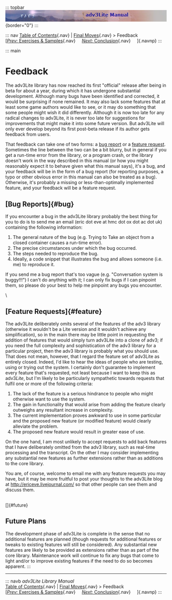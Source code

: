 ::: topbar
![](topbar.jpg){border="0"}
:::

::: nav
[Table of Contents](toc.htm){.nav} \| [Final Moves](final.htm){.nav} \>
Feedback\
[[*Prev:* Exercises & Samples](../learning/exercises.htm){.nav}    
[*Next:* Conclusion](conclusion.htm){.nav}     ]{.navnp}
:::

::: main
# Feedback

The adv3Lite library has now reached its first \"official\" release
after being in beta for about a year, during which it has undergone
substantial development. Although many bugs have been identified and
corrected, it would be surprising if none remained. It may also lack
some features that at least some game authors would like to see, or it
may do something that some people might wish it did differently.
Although it is now too late for any radical changes to adv3Lite, it is
never too late for suggestions for improvements that might make it into
some future version. But adv3Lite will only ever develop beyond its
first post-beta release if its author gets feedback from users.

That feedback can take one of two forms: a [bug report](#bug) or a
[feature request](#feature). Sometimes the line between the two can be a
bit blurry, but in general if you get a run-time error from the library,
or a program crash, or the library doesn\'t work in the way described in
this manual (or how you might reasonably expect it to behave given what
this manual says), it\'s a bug, and your feedback will be in the form of
a bug report (for reporting purposes, a typo or other obvious error in
this manual can also be treated as a bug). Otherwise, it\'s probably a
missing or less-than-optimally implemented feature, and your feedback
will be a feature request.

## [Bug Reports]{#bug}

If you encounter a bug in the adv3Lite library probably the best thing
for you to do is to send me an email (eric dot eve at hmc dot ox dot ac
dot uk) containing the following information:

1.  The general nature of the bug (e.g. Trying to Take an object from a
    closed container causes a run-time error).
2.  The precise circumstances under which the bug occurred.
3.  The steps needed to reproduce the bug.
4.  Ideally, a code snippet that illustrates the bug and allows someone
    (i.e. me) to reproduce it.

If you send me a bug report that\'s too vague (e.g. \"Conversation
system is buggy!!!\") I can\'t do anything with it; I can only fix bugs
if I can pinpoint them, so please do your best to help me pinpoint any
bugs you encounter.

\

## [Feature Requests]{#feature}

The adv3Lite deliberately omits several of the features of the adv3
library (otherwise it wouldn\'t be a Lite version and it wouldn\'t
achieve any simplification), so in the main there may be little point in
requesting the addition of features that would simply turn adv3Lite into
a clone of adv3; if you need the full complexity and sophistication of
the adv3 library for a particular project, then the adv3 library is
probably what you should use. That does not mean, however, that I regard
the feature set of adv3Lite as entirely closed. Indeed, I\'d like to
hear the ideas of people who are testing, using or trying out the
system. I certainly don\'t guarantee to implement every feature that\'s
requested, not least because I want to keep this as adv3*Lite*, but I\'m
likely to be particularly sympathetic towards requests that fulfil one
or more of the following criteria:

1.  The lack of the feature is a serious hindrance to people who might
    otherwise want to use the system.
2.  The gain in functionality that would arise from adding the feature
    clearly outweighs any resultant increase in complexity.
3.  The current implementation proves awkward to use in some particular
    and the proposed new feature (or modified feature) would clearly
    alleviate the problem.
4.  The proposed new feature would result in greater ease of use.

On the one hand, I am most unlikely to accept requests to add back
features that I have deliberately omitted from the adv3 library, such as
real-time processing and the transcript. On the other I may consider
implementing any substantial new features as further extensions rather
than as additions to the core library.

You are, of course, welcome to email me with any feature requests you
may have, but it may be more fruitful to post your thoughts to the
adv3Lite blog at <http://ericeve.livejournal.com/> so that other people
can see them and discuss them.

\
[]{#future}

## Future Plans

The development phase of adv3Lite is complete in the sense that no
additional features are planned (though requests for additional features
or tweaks to existing features will still be considered). Any
substantial new features are likely to be provided as extensions rather
than as part of the core library. Maintenance work will continue to fix
any bugs that come to light and/or to improve existing features if the
need to do so becomes apparent.
:::

------------------------------------------------------------------------

::: navb
*adv3Lite Library Manual*\
[Table of Contents](toc.htm){.nav} \| [Final Moves](final.htm){.nav} \>
Feedback\
[[*Prev:* Exercises & Samples](../learning/exercises.htm){.nav}    
[*Next:* Conclusion](conclusion.htm){.nav}     ]{.navnp}
:::
